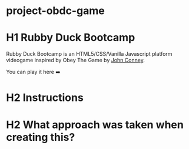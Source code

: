 # project-obdc-game

# H1 Rubby Duck Bootcamp

Rubby Duck Bootcamp is an HTML5/CSS/Vanilla Javascript platform videogame inspired by Obey The Game by [John Conney](/www.jmtb02.com/).

You can play it here ➡️

# H2 Instructions

# H2 What approach was taken when creating this?
